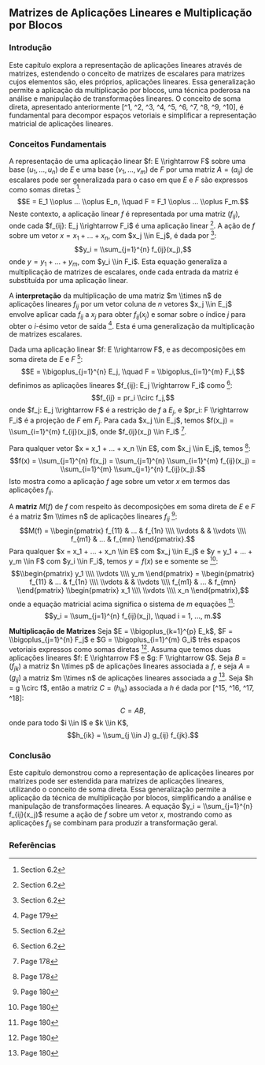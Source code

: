 ## Matrizes de Aplicações Lineares e Multiplicação por Blocos

### Introdução
Este capítulo explora a representação de aplicações lineares através de matrizes, estendendo o conceito de matrizes de escalares para matrizes cujos elementos são, eles próprios, aplicações lineares. Essa generalização permite a aplicação da multiplicação por blocos, uma técnica poderosa na análise e manipulação de transformações lineares. O conceito de soma direta, apresentado anteriormente [^1, ^2, ^3, ^4, ^5, ^6, ^7, ^8, ^9, ^10], é fundamental para decompor espaços vetoriais e simplificar a representação matricial de aplicações lineares.

### Conceitos Fundamentais

A representação de uma aplicação linear $f: E \\rightarrow F$ sobre uma base $(u_1, ..., u_n)$ de $E$ e uma base $(v_1, ..., v_m)$ de $F$ por uma matriz $A = (a_{ij})$ de escalares pode ser generalizada para o caso em que $E$ e $F$ são expressos como somas diretas [^11]:
$$E = E_1 \\oplus ... \\oplus E_n, \\quad F = F_1 \\oplus ... \\oplus F_m.$$
Neste contexto, a aplicação linear $f$ é representada por uma matriz $(f_{ij})$, onde cada $f_{ij}: E_j \\rightarrow F_i$ é uma aplicação linear [^11]. A ação de $f$ sobre um vetor $x = x_1 + ... + x_n$, com $x_j \\in E_j$, é dada por [^11]:
$$y_i = \\sum_{j=1}^{n} f_{ij}(x_j),$$
onde $y = y_1 + ... + y_m$, com $y_i \\in F_i$.  Esta equação generaliza a multiplicação de matrizes de escalares, onde cada entrada da matriz é substituída por uma aplicação linear.

A **interpretação** da multiplicação de uma matriz $m \\times n$ de aplicações lineares $f_{ij}$ por um vetor coluna de $n$ vetores $x_j \\in E_j$ envolve aplicar cada $f_{ij}$ a $x_j$ para obter $f_{ij}(x_j)$ e somar sobre o índice $j$ para obter o *i*-ésimo vetor de saída [^13].  Esta é uma generalização da multiplicação de matrizes escalares.

Dada uma aplicação linear $f: E \\rightarrow F$, e as decomposições em soma direta de $E$ e $F$ [^11]:
$$E = \\bigoplus_{j=1}^{n} E_j, \\quad F = \\bigoplus_{i=1}^{m} F_i,$$
definimos as aplicações lineares $f_{ij}: E_j \\rightarrow F_i$ como [^11]:
$$f_{ij} = pr_i \\circ f_j,$$
onde $f_j: E_j \\rightarrow F$ é a restrição de $f$ a $E_j$, e $pr_i: F \\rightarrow F_i$ é a projeção de $F$ em $F_i$.  Para cada $x_j \\in E_j$, temos $f(x_j) = \\sum_{i=1}^{m} f_{ij}(x_j)$, onde $f_{ij}(x_j) \\in F_i$ [^12].

Para qualquer vetor $x = x_1 + ... + x_n \\in E$, com $x_j \\in E_j$, temos [^12]:
$$f(x) = \\sum_{j=1}^{n} f(x_j) = \\sum_{j=1}^{n} \\sum_{i=1}^{m} f_{ij}(x_j) = \\sum_{i=1}^{m} \\sum_{j=1}^{n} f_{ij}(x_j).$$
Isto mostra como a aplicação $f$ age sobre um vetor $x$ em termos das aplicações $f_{ij}$.

A **matriz** $M(f)$ de $f$ com respeito às decomposições em soma direta de $E$ e $F$ é a matriz $m \\times n$ de aplicações lineares $f_{ij}$ [^14]:
$$M(f) = \\begin{pmatrix} f_{11} & ... & f_{1n} \\\\ \\vdots & & \\vdots \\\\ f_{m1} & ... & f_{mn} \\end{pmatrix}.$$
Para qualquer $x = x_1 + ... + x_n \\in E$ com $x_j \\in E_j$ e $y = y_1 + ... + y_m \\in F$ com $y_i \\in F_i$, temos $y = f(x)$ se e somente se [^14]:
$$\\begin{pmatrix} y_1 \\\\ \\vdots \\\\ y_m \\end{pmatrix} = \\begin{pmatrix} f_{11} & ... & f_{1n} \\\\ \\vdots & & \\vdots \\\\ f_{m1} & ... & f_{mn} \\end{pmatrix} \\begin{pmatrix} x_1 \\\\ \\vdots \\\\ x_n \\end{pmatrix},$$
onde a equação matricial acima significa o sistema de $m$ equações [^14]:
$$y_i = \\sum_{j=1}^{n} f_{ij}(x_j), \\quad i = 1, ..., m.$$

**Multiplicação de Matrizes**
Seja $E = \\bigoplus_{k=1}^{p} E_k$, $F = \\bigoplus_{j=1}^{n} F_j$ e $G = \\bigoplus_{i=1}^{m} G_i$ três espaços vetoriais expressos como somas diretas [^14]. Assuma que temos duas aplicações lineares $f: E \\rightarrow F$ e $g: F \\rightarrow G$. Seja $B = (f_{jk})$ a matriz $n \\times p$ de aplicações lineares associada a $f$, e seja $A = (g_{ij})$ a matriz $m \\times n$ de aplicações lineares associada a $g$ [^14].  Seja $h = g \\circ f$, então a matriz $C = (h_{ik})$ associada a $h$ é dada por [^15, ^16, ^17, ^18]:
$$C = AB,$$
onde para todo $i \\in I$ e $k \\in K$,
$$h_{ik} = \\sum_{j \\in J} g_{ij} f_{jk}.$$

### Conclusão

Este capítulo demonstrou como a representação de aplicações lineares por matrizes pode ser estendida para matrizes de aplicações lineares, utilizando o conceito de soma direta. Essa generalização permite a aplicação da técnica de multiplicação por blocos, simplificando a análise e manipulação de transformações lineares. A equação $y_i = \\sum_{j=1}^{n} f_{ij}(x_j)$ resume a ação de $f$ sobre um vetor $x$, mostrando como as aplicações $f_{ij}$ se combinam para produzir a transformação geral.

### Referências
[^1]: Definition 6.1
[^2]: Proposition 6.1
[^3]: Proposition 6.2
[^4]: Definition 6.2
[^5]: Definition 6.3
[^6]: Proposition 6.3
[^7]: Proposition 6.4
[^8]: Definition 6.4
[^9]: Proposition 6.5
[^10]: Proposition 6.6
[^11]: Section 6.2
[^12]: Page 178
[^13]: Page 179
[^14]: Page 180
[^15]: Page 181
[^16]: Page 182
[^17]: Page 183
[^18]: Page 184
<!-- END -->